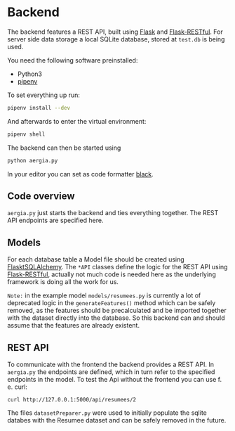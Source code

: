 # Backend
The backend features a REST API, built using [Flask](https://flask.palletsprojects.com/) and [Flask-RESTful](https://flask-restful.readthedocs.io/). 
For server side data storage a local SQLite database, stored at `test.db` is being used.

You need the following software preinstalled:

* Python3
* [pipenv](https://pipenv.pypa.io/en/latest/install/#installing-pipenv)

To set everything up run:

```bash
pipenv install --dev
```

And afterwards to enter the virtual environment:

```bash
pipenv shell
```

The backend can then be started using

```bash
python aergia.py
```

In your editor you can set as code formatter [black](https://github.com/psf/black).

## Code overview
`aergia.py` just starts the backend and ties everything together. The REST API endpoints are specified here.

## Models
For each database table a Model file should be created using [FlasktSQLAlchemy](https://flask-sqlalchemy.palletsprojects.com/).
The `*API` classes define the logic for the REST API using [Flask-RESTful](https://flask-restful.readthedocs.io/), actually not much code is needed here as the underlying framework is doing all the work for us.

`Note:` in the example model `models/resumees.py` is currently a lot of deprecated logic in the `generateFeatures()` method which can be safely removed, as the features should be precalculated and be imported together with the dataset directly into the database. 
So this backend can and should assume that the features are already existent.

## REST API
To communicate with the frontend the backend provides a REST API.
In `aergia.py` the endpoints are defined, which in turn refer to the specified endpoints in the model.
To test the Api without the frontend you can use f. e. curl:
```
curl http://127.0.0.1:5000/api/resumees/2
```

The files `datasetPreparer.py` were used to initially populate the sqlite databes with the Resumee dataset and can be safely removed in the future.
